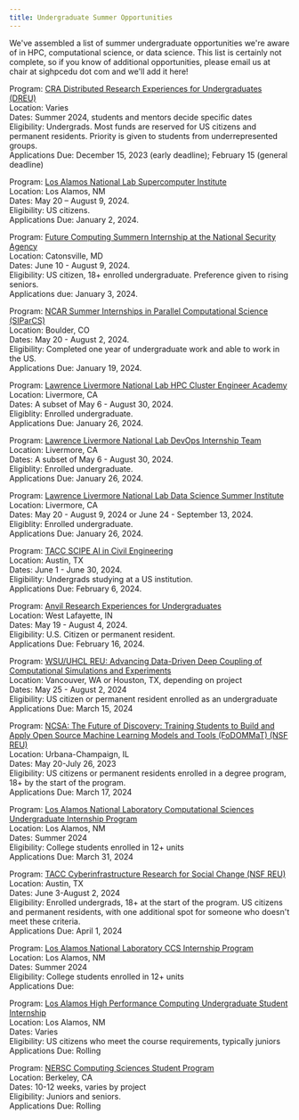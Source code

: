 ```yaml
---
title: Undergraduate Summer Opportunities
---
```


We've assembled a list of summer undergraduate opportunities we're aware of in HPC, computational science, or data science.  This list is certainly not complete, so if you know of additional opportunities, please email us at chair at sighpcedu dot com and we'll add it here!

<!-- Program: [LSU Interdisciplinary Research Experience in Computational Sciences (NSF REU)](https://reu.cct.lsu.edu/)  
Location: Baton Rouge, LA  
Dates: May 22-July 29, 2023  
Eligibility: US citizens or permanent residents with at least 1 semester of college remaining.  
Applications Due: March 1, 2023  //-->

Program: [CRA Distributed Research Experiences for Undergraduates (DREU)](https://cra.org/cra-wp/dreu/)  
Location: Varies  
Dates: Summer 2024, students and mentors decide specific dates   
Eligibility: Undergrads.  Most funds are reserved for US citizens and permanent residents.  Priority is given to students from underrepresented groups.  
Applications Due: December 15, 2023 (early deadline); February 15 (general deadline)  

Program: [Los Alamos National Lab Supercomputer Institute](https://www.lanl.gov/projects/national-security-education-center/information-science-technology/summer-schools/cscnsi/index.php)  
Location: Los Alamos, NM  
Dates: May 20 – August 9, 2024.  
Eligibility: US citizens.  
Applications Due: January 2, 2024.  

Program: [Future Computing Summern Internship at the National Security Agency](https://www.lps.umd.edu/2024-future-computing-summer-internship/)  
Location: Catonsville, MD  
Dates: June 10 - August 9, 2024.  
Eligibility: US citizen, 18+ enrolled undergraduate. Preference given to rising seniors.  
Applications due: January 3, 2024.  

Program: [NCAR Summer Internships in Parallel Computational Science (SIParCS)](https://www2.cisl.ucar.edu/outreach/internships/how_to_apply)  
Location: Boulder, CO  
Dates: May 20 - August 2, 2024.  
Eligibility: Completed one year of undergraduate work and able to work in the US.  
Applications Due: January 19, 2024.  

Program: [Lawrence Livermore National Lab HPC Cluster Engineer Academy](https://computing.llnl.gov/hpc-cluster-engineer-academy)  
Location: Livermore, CA  
Dates: A subset of May 6 - August 30, 2024.  
Eligiblity: Enrolled undergraduate.  
Applications Due: January 26, 2024.  

Program: [Lawrence Livermore National Lab DevOps Internship Team](https://computing.llnl.gov/devops-internship-team-do-it)  
Location: Livermore, CA  
Dates: A subset of May 6 - August 30, 2024.  
Eligiblity: Enrolled undergraduate.  
Applications Due: January 26, 2024.  

Program: [Lawrence Livermore National Lab Data Science Summer Institute](https://data-science.llnl.gov/dssi)  
Location: Livermore, CA  
Dates: May 20 - August 9, 2024 or June 24 - September 13, 2024.   
Eligiblity: Enrolled undergraduate.  
Applications Due: January 26, 2024.  

Program: [TACC SCIPE AI in Civil Engineering](https://www.tacc.utexas.edu/education/undergraduates-graduates/scipe/)  
Location: Austin, TX  
Dates: June 1 - June 30, 2024.  
Eligibility: Undergrads studying at a US institution.  
Applications Due: February 6, 2024.  

Program: [Anvil Research Experiences for Undergraduates](https://www.rcac.purdue.edu/anvil/reu)  
Location: West Lafayette, IN  
Dates: May 19 - August 4, 2024.  
Eligibility: U.S. Citizen or permanent resident.  
Applications Due: February 16, 2024.  

Program: [WSU/UHCL REU: Advancing Data-Driven Deep Coupling of Computational Simulations and Experiments](https://reu.encs.vancouver.wsu.edu/)  
Location: Vancouver, WA or Houston, TX, depending on project  
Dates: May 25 - August 2, 2024  
Eligibility: US citizen or permanent resident enrolled as an undergraduate  
Applications Due: March 15, 2024  

Program:  [NCSA: The Future of Discovery: Training Students to Build and Apply Open Source Machine Learning Models and Tools (FoDOMMaT) (NSF REU)](https://reu.ncsa.illinois.edu/welcome-to-reu-inclusion/)  
Location: Urbana-Champaign, IL  
Dates: May 20-July 26, 2023  
Eligibility: US citizens or permanent residents enrolled in a degree program, 18+ by the start of the program.  
Applications Due:  March 17, 2024  

Program: [Los Alamos National Laboratory Computational Sciences Undergraduate Internship Program](https://lanl.jobs/search/jobdetails/computational-sciences-undergraduate-internship-program/36942a43-0a8b-477d-bd2e-ac79c8f78391)  
Location: Los Alamos, NM  
Dates: Summer 2024  
Eligibility: College students enrolled in 12+ units  
Applications Due: March 31, 2024  

Program: [TACC Cyberinfrastructure Research for Social Change (NSF REU)](https://www.tacc.utexas.edu/education/undergrads-grads/reu)  
Location: Austin, TX  
Dates: June 3-August 2, 2024  
Eligibility: Enrolled undergrads, 18+ at the start of the program.  US citizens and permanent residents, with one additional spot for someone who doesn't meet these criteria.    
Applications Due: April 1, 2024  

Program: [Los Alamos National Laboratory CCS Internship Program](https://lanl.jobs/search/jobdetails/ccs-internship-program/5beb1c28-41d3-4245-9a3e-d6e7585f75d1)  
Location: Los Alamos, NM  
Dates: Summer 2024  
Eligibility: College students enrolled in 12+ units  
Applications Due:   

Program: [Los Alamos High Performance Computing Undergraduate Student Internship](https://lanl.jobs/search/jobdetails/high-performance-computing-undergraduate-student/37e52cab-8e52-4bd4-9409-61c287f8ae25)  
Location: Los Alamos, NM  
Dates: Varies  
Eligibility: US citizens who meet the course requirements, typically juniors  
Applications Due: Rolling  

<!--Program: [iRODS Consortium Internships](https://irods.org/2023/01/irods-internship-summer-2023/)  
Location: Chapel Hill, NC  
Dates: June-August, 2023  
Eligibility: Current undergrads.  
Applications Due: Rolling  //-->

<!-- Program: [NERSC Summer Internships](https://www.nersc.gov/research-and-development/internships/)  
Location: Berkeley, CA  
Dates: Varies by project  
Applications Due: Rolling  //-->

Program: [NERSC Computing Sciences Student Program](https://jobs.lbl.gov/jobs/2024-computing-sciences-student-program-6100)  
Location: Berkeley, CA  
Dates: 10-12 weeks, varies by project  
Eligibility: Juniors and seniors.  
Applications Due: Rolling  

<!-- Program: [NVIDIA Ignite](https://nvidia.wd5.myworkdayjobs.com/en-US/NVIDIAExternalCareerSite/job/NVIDIA-Ignite-Program---Engineering--Summer-2023_JR1962404-2)  
Location: Santa Clara, CA  
Dates: 12 weeks during summer 2023  
Eligibility: Rising sophomores or juniors in historically underrepresented communities.  
Applications Due: Rolling  //-->
